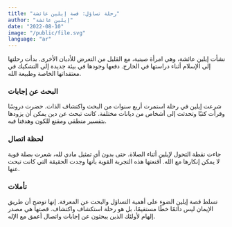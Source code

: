 ```yaml
---
title: "رحلة تساؤل: قصة إيلين عائشة"
author: "إيلين عائشة"
date: "2022-08-10"
image: "/public/file.svg"
language: "ar"
---
```


نشأت إيلين عائشة، وهي امرأة صينية، مع القليل من التعرض للأديان الأخرى. بدأت رحلتها إلى الإسلام أثناء دراستها في الخارج. دفعها وجودها في بيئة جديدة إلى التشكيك في معتقداتها الخاصة وطبيعة الله.

### البحث عن إجابات

شرعت إيلين في رحلة استمرت أربع سنوات من البحث واكتشاف الذات. حضرت دروسًا وقرأت كتبًا وتحدثت إلى أشخاص من ديانات مختلفة. كانت تبحث عن دين يمكن أن يزودها بتفسير منطقي ومقنع للكون وهدفنا فيه.

### لحظة اتصال

جاءت نقطة التحول لإيلين أثناء الصلاة. حتى بدون أي تمثيل مادي لله، شعرت بصلة قوية لا يمكن إنكارها مع الله. أقنعتها هذه التجربة القوية بأنها وجدت الحقيقة التي كانت تبحث عنها.

### تأملات

تسلط قصة إيلين الضوء على أهمية التساؤل والبحث عن المعرفة. إنها توضح أن طريق الإيمان ليس دائمًا خطًا مستقيمًا، بل هو رحلة استكشاف واكتشاف. قصتها هي مصدر إلهام لأولئك الذين يبحثون عن إجابات واتصال أعمق مع الإله.
